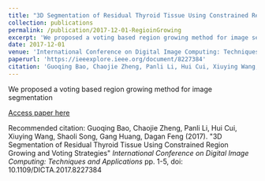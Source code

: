```yaml
---
title: "3D Segmentation of Residual Thyroid Tissue Using Constrained Region Growing and Voting Strategies"
collection: publications
permalink: /publication/2017-12-01-RegioinGrowing
excerpt: 'We proposed a voting based region growing method for image segmentation'
date: 2017-12-01
venue: 'International Conference on Digital Image Computing: Techniques and Applications'
paperurl: 'https://ieeexplore.ieee.org/document/8227384'
citation: 'Guoqing Bao, Chaojie Zheng, Panli Li, Hui Cui, Xiuying Wang, Shaoli Song, Gang Huang, Dagan Feng (2017). &quot;3D Segmentation of Residual Thyroid Tissue Using Constrained Region Growing and Voting Strategies&quot; <i>International Conference on Digital Image Computing: Techniques and Applications</i> pp. 1-5, doi: 10.1109/DICTA.2017.8227384'
---
```

We proposed a voting based region growing method for image segmentation

[Access paper here](https://ieeexplore.ieee.org/document/8227384)

Recommended citation: Guoqing Bao, Chaojie Zheng, Panli Li, Hui Cui, Xiuying Wang, Shaoli Song, Gang Huang, Dagan Feng (2017). "3D Segmentation of Residual Thyroid Tissue Using Constrained Region Growing and Voting Strategies" <i>International Conference on Digital Image Computing: Techniques and Applications</i> pp. 1-5, doi: 10.1109/DICTA.2017.8227384